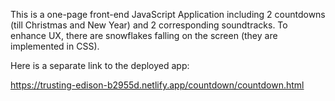 This is a one-page front-end JavaScript Application including 2 countdowns (till Christmas and New Year) and 2 corresponding soundtracks. To enhance UX, there are snowflakes falling on the screen (they are implemented in CSS).

Here is a separate link to the deployed app:

https://trusting-edison-b2955d.netlify.app/countdown/countdown.html
